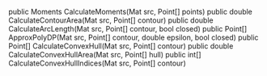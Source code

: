 public Moments CalculateMoments(Mat src, Point[] points)
public double CalculateContourArea(Mat src, Point[] contour)
public double CalculateArcLength(Mat src, Point[] contour, bool closed)
public Point[] ApproxPolyDP(Mat src, Point[] contour, double epsilon, bool closed)
public Point[] CalculateConvexHull(Mat src, Point[] contour)
public double CalculateConvexHullArea(Mat src, Point[] hull)
public int[] CalculateConvexHullIndices(Mat src, Point[] contour)